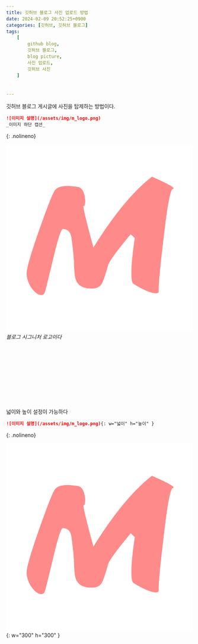 ```yaml
---
title: 깃허브 블로그 사진 업로드 방법
date: 2024-02-09 20:52:25+0900
categories: [깃허브, 깃허브 블로그]
tags:
    [
        github blog,
        깃허브 블로그,
        blog picture,
        사진 업로드,
        깃허브 사진
    ]


---
```


깃허브 블로그 게시글에 사진을 탑제하는 방법이다.

```markdown
![이미지 설명](/assets/img/m_logo.png)
_이미지 하단 캡션_
```
{: .nolineno}

![m_logo](/assets/img/m_logo.png)
_블로그 시그니처 로고이다_

<br><br><br><br><br><br><br><br><br>

넓이와 높이 설정이 가능하다
```markdown
![이미지 설명](/assets/img/m_logo.png){: w="넓이" h="높이" }
```
{: .nolineno}

![m_logo](/assets/img/m_logo.png){: w="300" h="300" }
